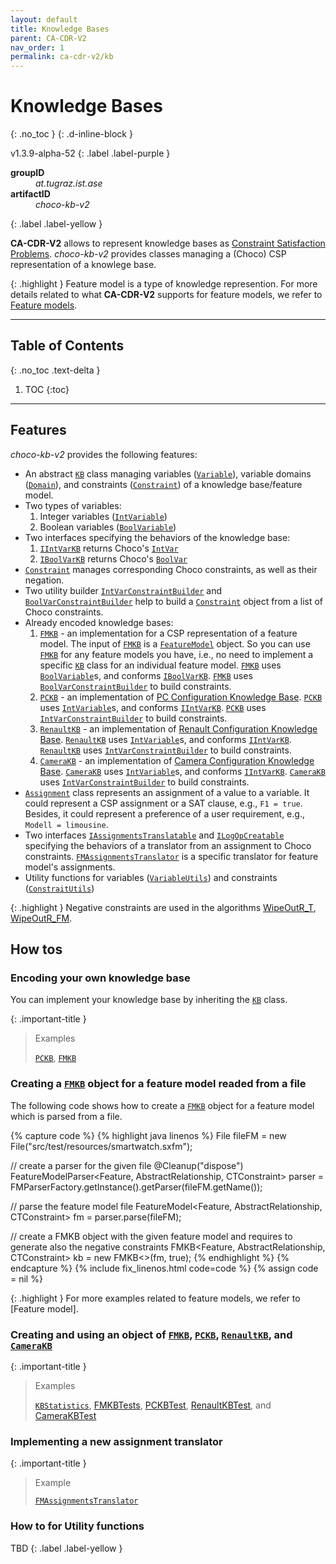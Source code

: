 ```yaml
---
layout: default
title: Knowledge Bases
parent: CA-CDR-V2
nav_order: 1
permalink: ca-cdr-v2/kb
---
```


# Knowledge Bases
{: .no_toc }
{: .d-inline-block }

<span style = "text-transform: lowercase">v1.3.9-alpha-52</span>
{: .label .label-purple }

<dl style="width:400px;">
    <dt><strong>groupID</strong></dt>
    <dd style = "text-transform: lowercase"><em>at.tugraz.ist.ase</em></dd>
    <dt><strong>artifactID</strong></dt>
    <dd style = "text-transform: lowercase"><em>choco-kb-v2</em></dd>
</dl>{: .label .label-yellow }

**CA-CDR-V2** allows to represent knowledge bases as [Constraint Satisfaction Problems].
_choco-kb-v2_ provides classes managing a (Choco) CSP representation of a knowlege base.

{: .highlight }
Feature model is a type of knowledge represention.
For more details related to what **CA-CDR-V2** supports for feature models, we refer to [Feature models].

---

## Table of Contents
{: .no_toc .text-delta }

1. TOC
{:toc}

---

## Features

_choco-kb-v2_ provides the following features:

- An abstract [`KB`] class managing variables ([`Variable`]), variable domains ([`Domain`]), and constraints ([`Constraint`]) of a knowledge base/feature model.
- Two types of variables:
    1. Integer variables ([`IntVariable`])
    2. Boolean variables ([`BoolVariable`])
- Two interfaces specifying the behaviors of the knowledge base:
    1. [`IIntVarKB`] returns Choco's [`IntVar`]
    2. [`IBoolVarKB`] returns Choco's [`BoolVar`]
- [`Constraint`] manages corresponding Choco constraints, as well as their negation.
- Two utility builder [`IntVarConstraintBuilder`] and [`BoolVarConstraintBuilder`] help to build a [`Constraint`] object from a list of Choco constraints.
- Already encoded knowledge bases:
    1. [`FMKB`] - an implementation for a CSP representation of a feature model.
    The input of [`FMKB`] is a [`FeatureModel`] object.
    So you can use [`FMKB`] for any feature models you have, i.e., no need to implement a specific [`KB`] class for an individual feature model.
    [`FMKB`] uses [`BoolVariable`]s, and conforms [`IBoolVarKB`]. [`FMKB`] uses [`BoolVarConstraintBuilder`] to build constraints.
    2. [`PCKB`] - an implementation of [PC Configuration Knowledge Base].
    [`PCKB`] uses [`IntVariable`]s, and conforms [`IIntVarKB`]. [`PCKB`] uses [`IntVarConstraintBuilder`] to build constraints.
    3. [`RenaultKB`] - an implementation of [Renault Configuration Knowledge Base].
    [`RenaultKB`] uses [`IntVariable`]s, and conforms [`IIntVarKB`]. [`RenaultKB`] uses [`IntVarConstraintBuilder`] to build constraints.
    4. [`CameraKB`] - an implementation of [Camera Configuration Knowledge Base].
    [`CameraKB`] uses [`IntVariable`]s, and conforms [`IIntVarKB`]. [`CameraKB`] uses [`IntVarConstraintBuilder`] to build constraints.
- [`Assignment`] class represents an assignment of a value to a variable.
It could represent a CSP assignment or a SAT clause, e.g., `F1 = true`.
Besides, it could represent a preference of a user requirement, e.g., `Modell = limousine`.
- Two interfaces [`IAssignmentsTranslatable`] and [`ILogOpCreatable`] specifying the behaviors of a translator from an assignment to Choco constraints.
[`FMAssignmentsTranslator`] is a specific translator for feature model's assignments.
- Utility functions for variables ([`VariableUtils`]) and constraints ([`ConstraitUtils`])

{: .highlight }
Negative constraints are used in the algorithms [WipeOutR_T](algorithms/wipeoutr_t), [WipeOutR_FM](algorithms/wipeoutr_fm).

## How tos

### Encoding your own knowledge base

You can implement your knowledge base by inheriting the [`KB`] class.

{: .important-title }
> Examples
>
> [`PCKB`], [`FMKB`]

### Creating a [`FMKB`] object for a feature model readed from a file

The following code shows how to create a [`FMKB`] object for a feature model which is parsed from a file.

{% capture code %}
{% highlight java linenos %}
File fileFM = new File("src/test/resources/smartwatch.sxfm");

// create a parser for the given file
@Cleanup("dispose")
FeatureModelParser<Feature, AbstractRelationship<Feature>, CTConstraint>
    parser = FMParserFactory.getInstance().getParser(fileFM.getName());

// parse the feature model file
FeatureModel<Feature, AbstractRelationship<Feature>, CTConstraint>
    fm = parser.parse(fileFM);

// create a FMKB object with the given feature model and requires to generate also the negative constraints
FMKB<Feature, AbstractRelationship<Feature>, CTConstraint>
    kb = new FMKB<>(fm, true);
{% endhighlight %}
{% endcapture %}
{% include fix_linenos.html code=code %}
{% assign code = nil %}

{: .highlight }
For more examples related to feature models, we refer to [Feature model].

### Creating and using an object of [`FMKB`], [`PCKB`], [`RenaultKB`], and [`CameraKB`]

{: .important-title }
> Examples
>
> [`KBStatistics`], [FMKBTests], [PCKBTest], [RenaultKBTest], and [CameraKBTest]

### Implementing a new assignment translator

{: .important-title }
> Example
>
> [`FMAssignmentsTranslator`]

### How to for Utility functions

TBD
{: .label .label-yellow }

<!-- Links -->
[Feature models]: fm
[Constraint Satisfaction Problems]: https://en.wikipedia.org/wiki/Constraint_satisfaction_problem
[PC Configuration Knowledge Base]: https://www.itu.dk/research/cla/externals/clib/
[Renault Configuration Knowledge Base]: https://www.itu.dk/research/cla/externals/clib/
[Camera Configuration Knowledge Base]: https://www.itu.dk/research/cla/externals/clib/
[`KB`]: https://github.com/manleviet/CA-CDR-V2/blob/third_release/chocokb-package/src/main/java/at/tugraz/ist/ase/kb/core/KB.java
[`Variable`]: https://github.com/manleviet/CA-CDR-V2/blob/third_release/chocokb-package/src/main/java/at/tugraz/ist/ase/kb/core/Variable.java
[`IntVariable`]: https://github.com/manleviet/CA-CDR-V2/blob/third_release/chocokb-package/src/main/java/at/tugraz/ist/ase/kb/core/IntVariable.java
[`BoolVariable`]: https://github.com/manleviet/CA-CDR-V2/blob/third_release/chocokb-package/src/main/java/at/tugraz/ist/ase/kb/core/BoolVariable.java
[`IIntVarKB`]: https://github.com/manleviet/CA-CDR-V2/blob/third_release/chocokb-package/src/main/java/at/tugraz/ist/ase/kb/core/IIntVarKB.java
[`IBoolVarKB`]: https://github.com/manleviet/CA-CDR-V2/blob/third_release/chocokb-package/src/main/java/at/tugraz/ist/ase/kb/core/IBoolVarKB.java
[`IntVar`]: https://choco-solver.readthedocs.io/en/latest/2_modelling.html
[`BoolVar`]: https://choco-solver.readthedocs.io/en/latest/2_modelling.html
[`Domain`]: https://github.com/manleviet/CA-CDR-V2/blob/third_release/chocokb-package/src/main/java/at/tugraz/ist/ase/kb/core/Domain.java
[`Constraint`]: https://github.com/manleviet/CA-CDR-V2/blob/third_release/chocokb-package/src/main/java/at/tugraz/ist/ase/kb/core/Constraint.java
[`IntVarConstraintBuilder`]: https://github.com/manleviet/CA-CDR-V2/blob/third_release/chocokb-package/src/main/java/at/tugraz/ist/ase/kb/core/builder/IntVarConstraintBuilder.java
[`BoolVarConstraintBuilder`]: https://github.com/manleviet/CA-CDR-V2/blob/third_release/chocokb-package/src/main/java/at/tugraz/ist/ase/kb/core/builder/BoolVarConstraintBuilder.java
[`Assignment`]: https://github.com/manleviet/CA-CDR-V2/blob/third_release/chocokb-package/src/main/java/at/tugraz/ist/ase/kb/core/Assignment.java
[`FMAssignmentsTranslator`]: https://github.com/manleviet/CA-CDR-V2/blob/third_release/chocokb-package/src/main/java/at/tugraz/ist/ase/kb/core/translator/fm/FMAssignmentsTranslator.java
[`IAssignmentsTranslatable`]: https://github.com/manleviet/CA-CDR-V2/blob/third_release/chocokb-package/src/main/java/at/tugraz/ist/ase/kb/core/translator/IAssignmentsTranslatable.java
[`ILogOpCreatable`]: https://github.com/manleviet/CA-CDR-V2/blob/third_release/chocokb-package/src/main/java/at/tugraz/ist/ase/kb/core/translator/ILogOpCreatable.java
[`VariableUtils`]: https://github.com/manleviet/CA-CDR-V2/blob/third_release/chocokb-package/src/main/java/at/tugraz/ist/ase/common/VariableUtils.java
[`ConstraitUtils`]: https://github.com/manleviet/CA-CDR-V2/blob/third_release/chocokb-package/src/main/java/at/tugraz/ist/ase/common/ConstraintUtils.java
[`FMKB`]: https://github.com/manleviet/CA-CDR-V2/blob/third_release/chocokb-package/src/main/java/at/tugraz/ist/ase/kb/fm/FMKB.java
[`CameraKB`]: https://github.com/manleviet/CA-CDR-V2/blob/third_release/chocokb-package/src/main/java/at/tugraz/ist/ase/kb/camera/CameraKB.java
[`RenaultKB`]: https://github.com/manleviet/CA-CDR-V2/blob/third_release/chocokb-package/src/main/java/at/tugraz/ist/ase/kb/renault/RenaultKB.java
[`PCKB`]: https://github.com/manleviet/CA-CDR-V2/blob/third_release/chocokb-package/src/main/java/at/tugraz/ist/ase/kb/pc/PCKB.java
[`FeatureModel`]: https://github.com/manleviet/CA-CDR-V2/blob/third_release/fm-package/src/main/java/at/tugraz/ist/ase/fm/core/FeatureModel.java
[`KBStatistics`]: https://github.com/manleviet/CA-CDR-V2/blob/third_release/app-KBStatistics/src/main/java/at/tugraz/ist/ase/kb/app/KBStatistics.java
[FMKBTests]: https://github.com/manleviet/CA-CDR-V2/tree/third_release/chocokb-package/src/test/java/at/tugraz/ist/ase/kb/fm
[PCKBTest]: https://github.com/manleviet/CA-CDR-V2/tree/third_release/chocokb-package/src/test/java/at/tugraz/ist/ase/kb/pc
[RenaultKBTest]: https://github.com/manleviet/CA-CDR-V2/blob/third_release/chocokb-package/src/test/java/at/tugraz/ist/ase/kb/renault/RenaultKBTest.java
[CameraKBTest]: https://github.com/manleviet/CA-CDR-V2/blob/third_release/chocokb-package/src/test/java/at/tugraz/ist/ase/kb/camera/CameraKBTest.java